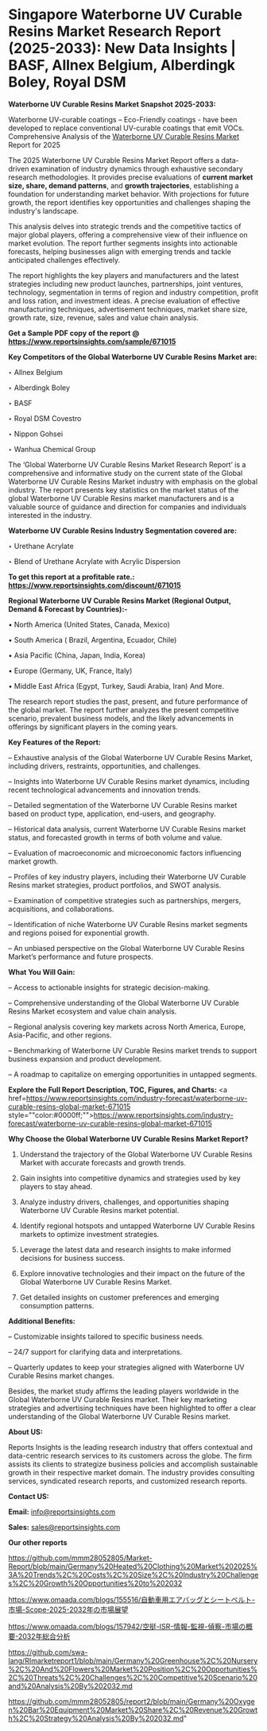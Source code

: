 # Singapore Waterborne UV Curable Resins Market Research Report (2025-2033): New Data Insights | BASF, Allnex Belgium, Alberdingk Boley, Royal DSM

<strong>Waterborne UV Curable Resins Market Snapshot 2025-2033:</strong>

Waterborne UV-curable coatings – Eco-Friendly coatings - have been developed to replace conventional UV-curable coatings that emit VOCs. Comprehensive Analysis of the <a href=https://www.reportsinsights.com/sample/671015>Waterborne UV Curable Resins Market</a> Report for 2025

The 2025 Waterborne UV Curable Resins Market Report offers a data-driven examination of industry dynamics through exhaustive secondary research methodologies. It provides precise evaluations of <strong>current market size, share, demand patterns</strong>, and <strong>growth trajectories</strong>, establishing a foundation for understanding market behavior. With projections for future growth, the report identifies key opportunities and challenges shaping the industry's landscape.

This analysis delves into strategic trends and the competitive tactics of major global players, offering a comprehensive view of their influence on market evolution. The report further segments insights into actionable forecasts, helping businesses align with emerging trends and tackle anticipated challenges effectively.

The report highlights the key players and manufacturers and the latest strategies including new product launches, partnerships, joint ventures, technology, segmentation in terms of region and industry competition, profit and loss ration, and investment ideas. A precise evaluation of effective manufacturing techniques, advertisement techniques, market share size, growth rate, size, revenue, sales and value chain analysis.

<strong>Get a Sample PDF copy of the report @ <a href=https://www.reportsinsights.com/sample/671015 style=color:#0000ff;>https://www.reportsinsights.com/sample/671015</a></strong>

<strong>Key Competitors of the Global Waterborne UV Curable Resins Market are:</strong>

‣ Allnex Belgium

‣ Alberdingk Boley

‣ BASF

‣ Royal DSM Covestro

‣ Nippon Gohsei

‣ Wanhua Chemical Group

The ‘Global Waterborne UV Curable Resins Market Research Report’ is a comprehensive and informative study on the current state of the Global Waterborne UV Curable Resins Market industry with emphasis on the global industry. The report presents key statistics on the market status of the global Waterborne UV Curable Resins market manufacturers and is a valuable source of guidance and direction for companies and individuals interested in the industry.

<strong>Waterborne UV Curable Resins Industry Segmentation covered are:</strong>

‣ Urethane Acrylate

‣ Blend of Urethane Acrylate with Acrylic Dispersion

<strong>To get this report at a profitable rate.: <a href=https://www.reportsinsights.com/discount/671015 style=color:#0000ff;>https://www.reportsinsights.com/discount/671015</a></strong>

<strong>Regional Waterborne UV Curable Resins Market (Regional Output, Demand &amp; Forecast by Countries):-</strong>

• North America (United States, Canada, Mexico)

• South America ( Brazil, Argentina, Ecuador, Chile)

• Asia Pacific (China, Japan, India, Korea)

• Europe (Germany, UK, France, Italy)

• Middle East Africa (Egypt, Turkey, Saudi Arabia, Iran) And More.

The research report studies the past, present, and future performance of the global market. The report further analyzes the present competitive scenario, prevalent business models, and the likely advancements in offerings by significant players in the coming years.

<strong>Key Features of the Report:</strong>

– Exhaustive analysis of the Global Waterborne UV Curable Resins Market, including drivers, restraints, opportunities, and challenges.

– Insights into Waterborne UV Curable Resins market dynamics, including recent technological advancements and innovation trends.

– Detailed segmentation of the Waterborne UV Curable Resins market based on product type, application, end-users, and geography.

– Historical data analysis, current Waterborne UV Curable Resins market status, and forecasted growth in terms of both volume and value.

– Evaluation of macroeconomic and microeconomic factors influencing market growth.

– Profiles of key industry players, including their Waterborne UV Curable Resins market strategies, product portfolios, and SWOT analysis.

– Examination of competitive strategies such as partnerships, mergers, acquisitions, and collaborations.

– Identification of niche Waterborne UV Curable Resins market segments and regions poised for exponential growth.

– An unbiased perspective on the Global Waterborne UV Curable Resins Market’s performance and future prospects.

<strong>What You Will Gain:</strong>

– Access to actionable insights for strategic decision-making.

– Comprehensive understanding of the Global Waterborne UV Curable Resins Market ecosystem and value chain analysis.

– Regional analysis covering key markets across North America, Europe, Asia-Pacific, and other regions.

– Benchmarking of Waterborne UV Curable Resins market trends to support business expansion and product development.

– A roadmap to capitalize on emerging opportunities in untapped segments.

<strong>Explore the Full Report Description, TOC, Figures, and Charts:</strong>
<a href=https://www.reportsinsights.com/industry-forecast/waterborne-uv-curable-resins-global-market-671015 style=""color:#0000ff;"">https://www.reportsinsights.com/industry-forecast/waterborne-uv-curable-resins-global-market-671015</a>

<strong>Why Choose the Global Waterborne UV Curable Resins Market Report?</strong>

1. Understand the trajectory of the Global Waterborne UV Curable Resins Market with accurate forecasts and growth trends.

2. Gain insights into competitive dynamics and strategies used by key players to stay ahead.

3. Analyze industry drivers, challenges, and opportunities shaping Waterborne UV Curable Resins market potential.

4. Identify regional hotspots and untapped Waterborne UV Curable Resins markets to optimize investment strategies.

5. Leverage the latest data and research insights to make informed decisions for business success.

6. Explore innovative technologies and their impact on the future of the Global Waterborne UV Curable Resins Market.

7. Get detailed insights on customer preferences and emerging consumption patterns.

<strong>Additional Benefits:</strong>

– Customizable insights tailored to specific business needs.

– 24/7 support for clarifying data and interpretations.

– Quarterly updates to keep your strategies aligned with Waterborne UV Curable Resins market changes.

Besides, the market study affirms the leading players worldwide in the Global Waterborne UV Curable Resins market. Their key marketing strategies and advertising techniques have been highlighted to offer a clear understanding of the Global Waterborne UV Curable Resins market.

<strong><strong>About US</strong>:</strong>

Reports Insights is the leading research industry that offers contextual and data-centric research services to its customers across the globe. The firm assists its clients to strategize business policies and accomplish sustainable growth in their respective market domain. The industry provides consulting services, syndicated research reports, and customized research reports.

<strong>Contact US:</strong>

<p class=><b>Email:</b> <a href=mailto:info@reportsinsights.com>info@reportsinsights.com</a></p>
<p class=><b>Sales:</b> <a href=mailto:sales@reportsinsights.com>sales@reportsinsights.com</a></p>

<strong>Our other reports</strong>

<a href=https://github.com/mmm28052805/Market-Report/blob/main/Germany%20Heated%20Clothing%20Market%202025%3A%20Trends%2C%20Costs%2C%20Size%2C%20Industry%20Challenges%2C%20Growth%20Opportunities%20to%202032>https://github.com/mmm28052805/Market-Report/blob/main/Germany%20Heated%20Clothing%20Market%202025%3A%20Trends%2C%20Costs%2C%20Size%2C%20Industry%20Challenges%2C%20Growth%20Opportunities%20to%202032</a>

<a href=https://www.omaada.com/blogs/155516/自動車用エアバッグとシートベルト-市場-Scope-2025-2032年の市場展望>https://www.omaada.com/blogs/155516/自動車用エアバッグとシートベルト-市場-Scope-2025-2032年の市場展望</a>

<a href=https://www.omaada.com/blogs/157942/空挺-ISR-情報-監視-偵察-市場の概要-2032年総合分析>https://www.omaada.com/blogs/157942/空挺-ISR-情報-監視-偵察-市場の概要-2032年総合分析</a>

<a href=https://github.com/swa-lang/RImarketreport1/blob/main/Germany%20Greenhouse%2C%20Nursery%2C%20And%20Flowers%20Market%20Position%2C%20Opportunities%2C%20Threats%2C%20Challenges%2C%20Competitive%20Scenario%20and%20Analysis%20By%202032.md>https://github.com/swa-lang/RImarketreport1/blob/main/Germany%20Greenhouse%2C%20Nursery%2C%20And%20Flowers%20Market%20Position%2C%20Opportunities%2C%20Threats%2C%20Challenges%2C%20Competitive%20Scenario%20and%20Analysis%20By%202032.md</a>

<a href=https://github.com/mmm28052805/report2/blob/main/Germany%20Oxygen%20Bar%20Equipment%20Market%20Share%2C%20Revenue%20Growth%2C%20Strategy%20Analysis%20By%202032.md>https://github.com/mmm28052805/report2/blob/main/Germany%20Oxygen%20Bar%20Equipment%20Market%20Share%2C%20Revenue%20Growth%2C%20Strategy%20Analysis%20By%202032.md</a>"
